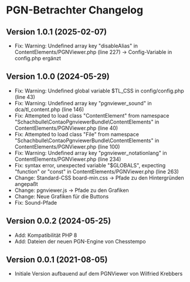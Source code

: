 # PGN-Betrachter Changelog

## Version 1.0.1 (2025-02-07)

* Fix: Warning: Undefined array key "disableAlias" in ContentElements/PGNViewer.php (line 227) -> Config-Variable in config.php ergänzt

## Version 1.0.0 (2024-05-29)

* Fix: Warning: Undefined global variable $TL_CSS in config/config.php (line 43) 
* Fix: Warning: Undefined array key "pgnviewer_sound" in dca/tl_content.php (line 146) 
* Fix: Attempted to load class "ContentElement" from namespace "Schachbulle\ContaoPgnviewerBundle\ContentElements" in ContentElements/PGNViewer.php (line 40) 
* Fix: Attempted to load class "File" from namespace "Schachbulle\ContaoPgnviewerBundle\ContentElements" in ContentElements/PGNViewer.php (line 100) 
* Fix: Warning: Undefined array key "pgnviewer_notationlang" in ContentElements/PGNViewer.php (line 234) 
* Fix: syntax error, unexpected variable "$GLOBALS", expecting "function" or "const" in ContentElements/PGNViewer.php (line 263) 
* Change: Standard-CSS board-min.css -> Pfade zu den Hintergründen angepaßt
* Change: pgnviewer.js -> Pfade zu den Grafiken
* Change: Neue Grafiken für die Buttons
* Fix: Sound-Pfade

## Version 0.0.2 (2024-05-25)

* Add: Kompatibilität PHP 8
* Add: Dateien der neuen PGN-Engine von Chesstempo

## Version 0.0.1 (2021-08-05)

* Initiale Version aufbauend auf dem PGNViewer von Wilfried Krebbers